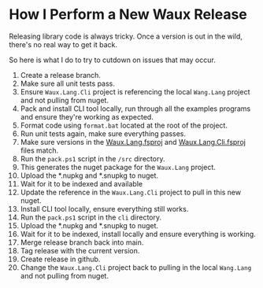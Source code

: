 # How I Perform a New Waux Release

Releasing library code is always tricky. Once a version is out in the wild, there's no real way to get it back. 

So here is what I do to try to cutdown on issues that may occur.

1. Create a release branch.
1. Make sure all unit tests pass.
1. Ensure `Waux.Lang.Cli` project is referencing the local `Wang.Lang` project and not pulling from nuget.
1. Pack and install CLI tool locally, run through all the examples programs and ensure they're working as expected.
1. Format code using `format.bat` located at the root of the project.
1. Run unit tests again, make sure everything passes.
1. Make sure versions in the [Waux.Lang.fsproj](./src/Waux.Lang.fsproj) and [Waux.Lang.Cli.fsproj](./cli/Waux.Lang.Cli.fsproj) files match.
1. Run the `pack.ps1` script in the `/src` directory.
1. This generates the nuget package for the `Waux.Lang` project.
1. Upload the *.nupkg and *.snupkg to nuget.
1. Wait for it to be indexed and available
1. Update the reference in the `Waux.Lang.Cli` project to pull in this new nuget.
1. Install CLI tool locally, ensure everything still works.
1. Run the `pack.ps1` script in the `cli` directory.
1. Upload the *.nupkg and *.snupkg to nuget.
1. Wait for it to be indexed, install locally and ensure everything is working.
1. Merge release branch back into main.
1. Tag release with the current version.
1. Create release in github.
1. Change the `Waux.Lang.Cli` project back to pulling in the local `Wang.Lang` and not pulling from nuget.